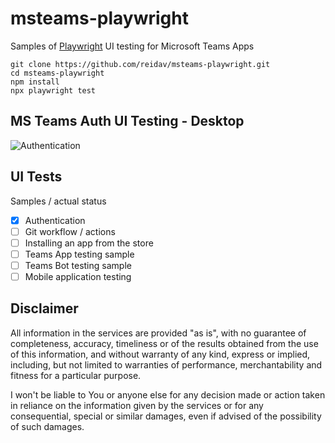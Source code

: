 # msteams-playwright

Samples of [Playwright](https://playwright.dev) UI testing for Microsoft Teams Apps

```shell
git clone https://github.com/reidav/msteams-playwright.git
cd msteams-playwright
npm install
npx playwright test
```
## MS Teams Auth UI Testing - Desktop 

![Authentication](https://github.com/reidav/msteams-playwright/blob/main/assets/demo.gif?raw=true)


## UI Tests

Samples / actual status

- [x] Authentication
- [ ] Git workflow / actions
- [ ] Installing an app from the store
- [ ] Teams App testing sample
- [ ] Teams Bot testing sample
- [ ] Mobile application testing

## Disclaimer 

All information in the services are provided "as is", with no guarantee of completeness, accuracy, timeliness or of the results obtained from the use of this information, and without warranty of any kind, express or implied, including, but not limited to warranties of performance, merchantability and fitness for a particular purpose.

I won't be liable to You or anyone else for any decision made or action taken in reliance on the information given by the services or for any consequential, special or similar damages, even if advised of the possibility of such damages.